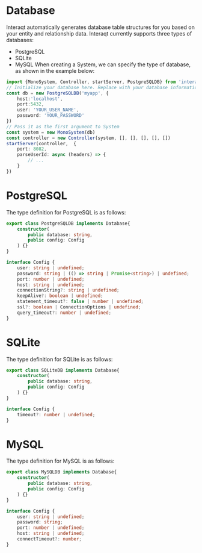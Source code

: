 # Database

Interaqt automatically generates database table structures for you based on your entity and relationship data. Interaqt currently supports three types of databases:

- PostgreSQL
- SQLite
- MySQL
When creating a System, we can specify the type of database, as shown in the example below:

```typescript
import {MonoSystem, Controller, startServer, PostgreSQLDB} from 'interaqt/runtime'
// Initialize your database here. Replace with your database information.
const db = new PostgreSQLDB('myapp', {
    host:'localhost',
    port:5432,
    user: 'YOUR_USER_NAME',
    password: 'YOUR_PASSWORD'
})
// Pass it as the first argument to System
const system = new MonoSystem(db)
const controller = new Controller(system, [], [], [], [], [])
startServer(controller,  {
    port: 8082,
    parseUserId: async (headers) => {
        // ...
    }
})
```

# PostgreSQL

The type definition for PostgreSQL is as follows:

```typescript
export class PostgreSQLDB implements Database{
    constructor(
        public database: string,
        public config: Config
    ) {}
}

interface Config {
    user: string | undefined;
    password: string | (() => string | Promise<string>) | undefined;
    port: number | undefined;
    host: string | undefined;
    connectionString?: string | undefined;
    keepAlive?: boolean | undefined;
    statement_timeout?: false | number | undefined;
    ssl?: boolean | ConnectionOptions | undefined;
    query_timeout?: number | undefined;
}
```

# SQLite

The type definition for SQLite is as follows:

```typescript
export class SQLiteDB implements Database{
    constructor(
        public database: string,
        public config: Config
    ) {}
}

interface Config {
    timeout?: number | undefined;
}
```

# MySQL

The type definition for MySQL is as follows:

```typescript
export class MySQLDB implements Database{
    constructor(
        public database: string,
        public config: Config
    ) {}
}

interface Config {
    user: string | undefined;
    password: string;
    port: number | undefined;
    host: string | undefined;
    connectTimeout?: number;
}
```
